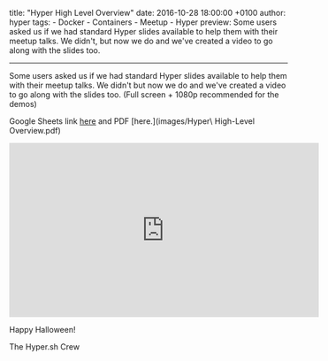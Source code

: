 title: "Hyper High Level Overview"
date: 2016-10-28 18:00:00 +0100
author: hyper
tags:
    - Docker
    - Containers
    - Meetup
    - Hyper
preview: Some users asked us if we had standard Hyper slides available to help them with their meetup talks. We didn't, but now we do and we've created a video to go along with the slides too.

---

Some users asked us if we had standard Hyper slides available to help them with their meetup talks. We didn't but now we do and we've created a video to go along with the slides too. (Full screen + 1080p recommended for the demos)

Google Sheets link [here](https://docs.google.com/presentation/d/1nrfEcCITAofSDPFTIkiASLa4UvmCOUmgPE6ayFZBR0c/edit?usp=sharing) and PDF [here.](images/Hyper\ High-Level Overview.pdf)

<iframe width="560" height="315" src="https://www.youtube.com/embed/JCldsRNuGkc" frameborder="0" allowfullscreen></iframe>

Happy Halloween!

The Hyper.sh Crew
